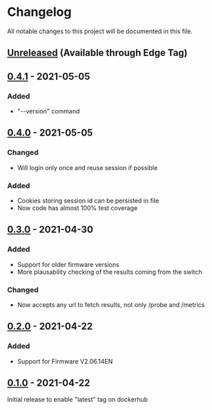 # Changelog
All notable changes to this project will be documented in this file.

## [Unreleased] (Available through Edge Tag)
## [0.4.1] - 2021-05-05
### Added
- "--version" command
## [0.4.0] - 2021-05-05
### Changed
- Will login only once and reuse session if possible

### Added
- Cookies storing session id can be persisted in file
- Now code has almost 100% test coverage

## [0.3.0] - 2021-04-30
### Added
- Support for older firmware versions
- More plausability checking of the results coming from the switch

### Changed
- Now accepts any url to fetch results, not only /probe and /metrics

## [0.2.0] - 2021-04-22
### Added
- Support for Firmware V2.06.14EN

## [0.1.0] - 2021-04-22
Initial release to enable "latest" tag on dockerhub

[unreleased]: https://github.com/tillsteinbach/prosafe_exporter_python/compare/v0.4.1...HEAD
[0.4.1]: https://github.com/tillsteinbach/prosafe_exporter_python/releases/tag/v0.4.1
[0.4.0]: https://github.com/tillsteinbach/prosafe_exporter_python/releases/tag/v0.4.0
[0.3.0]: https://github.com/tillsteinbach/prosafe_exporter_python/releases/tag/v0.3.0
[0.2.0]: https://github.com/tillsteinbach/prosafe_exporter_python/releases/tag/v0.2.0
[0.1.0]: https://github.com/tillsteinbach/prosafe_exporter_python/releases/tag/v0.1.0
